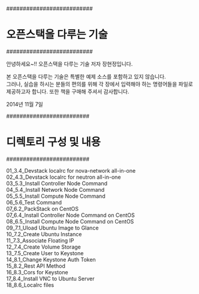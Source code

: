 ##########################
# 오픈스택을 다루는 기술 #
##########################

안녕하세요~!! 
오픈스택을 다루는 기술 저자 장현정입니다.

본 오픈스택을 다루는 기술은 특별한 예제 소스를 포함하고 있지 않습니다.<br>
그러나, 실습을 하시는 분들의 편의를 위해 각 장에서 입력해야 하는 명령어들을 파일로 제공하고자 합니다.
또한 책을 구매해 주셔서 감사합니다.

2014년 11월 7일

#########################
# 디렉토리 구성 및 내용 #
#########################

01_3.4_Devstack localrc for nova-network all-in-one <br>
02_4.3_Devstack localrc for neutron all-in-one <br>
03_5.3_Install Controller Node Command <br>
04_5.4_Install Network Node Command <br>
05_5.5_Install Compute Node Command <br>
06_5.6_Test Command <br>
07_6.2_PackStack on CentOS <br>
07_6.4_Install Controller Node Command on CentOS <br>
08_6.5_Install Compute Node Command on CentOS <br>
09_7.1_Uload Ubuntu Image to Glance  <br>
10_7.2_Create Ubuntu Instance <br>
11_7.3_Associate Floating IP <br>
12_7.4_Create Volume Storage <br>
13_7.5_Create User to Keystone <br>
14_8.1_Change Keystone Auth Token <br>
15_8.2_Rest API Method <br>
16_8.3_Cors for Keystone <br>
17_8.4_Install VNC to Ubuntu Server <br>
18_8.6_Localrc files <br>

